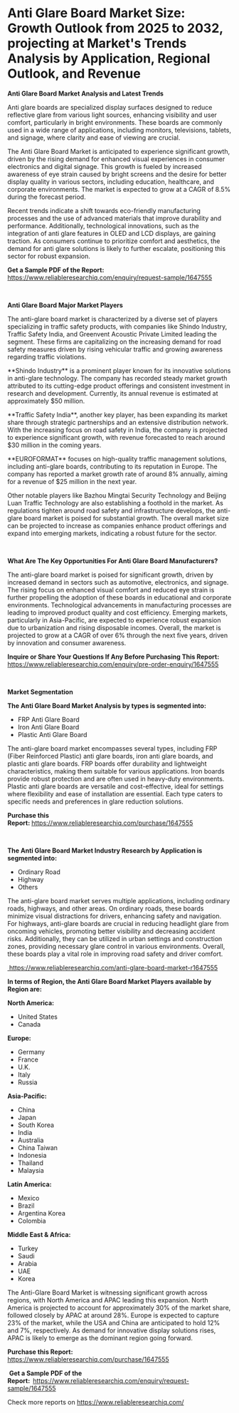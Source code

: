 <p><h1>Anti Glare Board Market Size: Growth Outlook from 2025 to 2032, projecting at Market's Trends Analysis by Application, Regional Outlook, and Revenue</h1></p><p><strong>Anti Glare Board Market Analysis and Latest Trends</strong></p>
<p><p>Anti glare boards are specialized display surfaces designed to reduce reflective glare from various light sources, enhancing visibility and user comfort, particularly in bright environments. These boards are commonly used in a wide range of applications, including monitors, televisions, tablets, and signage, where clarity and ease of viewing are crucial.</p><p>The Anti Glare Board Market is anticipated to experience significant growth, driven by the rising demand for enhanced visual experiences in consumer electronics and digital signage. This growth is fueled by increased awareness of eye strain caused by bright screens and the desire for better display quality in various sectors, including education, healthcare, and corporate environments. The market is expected to grow at a CAGR of 8.5% during the forecast period. </p><p>Recent trends indicate a shift towards eco-friendly manufacturing processes and the use of advanced materials that improve durability and performance. Additionally, technological innovations, such as the integration of anti glare features in OLED and LCD displays, are gaining traction. As consumers continue to prioritize comfort and aesthetics, the demand for anti glare solutions is likely to further escalate, positioning this sector for robust expansion.</p></p>
<p><strong>Get a Sample PDF of the Report:&nbsp;</strong> <a href="https://www.reliableresearchiq.com/enquiry/request-sample/1647555?utm_campaign=2222&utm_medium=2&utm_source=Github&utm_content=ia&utm_term=30012025&utm_id=anti-glare-board">https://www.reliableresearchiq.com/enquiry/request-sample/1647555</a></p>
<p>&nbsp;</p>
<p><strong>Anti Glare Board Major Market Players</strong></p>
<p><p>The anti-glare board market is characterized by a diverse set of players specializing in traffic safety products, with companies like Shindo Industry, Traffic Safety India, and Greenvent Acoustic Private Limited leading the segment. These firms are capitalizing on the increasing demand for road safety measures driven by rising vehicular traffic and growing awareness regarding traffic violations.</p><p>**Shindo Industry** is a prominent player known for its innovative solutions in anti-glare technology. The company has recorded steady market growth attributed to its cutting-edge product offerings and consistent investment in research and development. Currently, its annual revenue is estimated at approximately $50 million.</p><p>**Traffic Safety India**, another key player, has been expanding its market share through strategic partnerships and an extensive distribution network. With the increasing focus on road safety in India, the company is projected to experience significant growth, with revenue forecasted to reach around $30 million in the coming years.</p><p>**EUROFORMAT** focuses on high-quality traffic management solutions, including anti-glare boards, contributing to its reputation in Europe. The company has reported a market growth rate of around 8% annually, aiming for a revenue of $25 million in the next year.</p><p>Other notable players like Bazhou Mingtai Security Technology and Beijing Luan Traffic Technology are also establishing a foothold in the market. As regulations tighten around road safety and infrastructure develops, the anti-glare board market is poised for substantial growth. The overall market size can be projected to increase as companies enhance product offerings and expand into emerging markets, indicating a robust future for the sector.</p></p>
<p>&nbsp;</p>
<p><strong>What Are The Key Opportunities For Anti Glare Board Manufacturers?</strong></p>
<p><p>The anti-glare board market is poised for significant growth, driven by increased demand in sectors such as automotive, electronics, and signage. The rising focus on enhanced visual comfort and reduced eye strain is further propelling the adoption of these boards in educational and corporate environments. Technological advancements in manufacturing processes are leading to improved product quality and cost efficiency. Emerging markets, particularly in Asia-Pacific, are expected to experience robust expansion due to urbanization and rising disposable incomes. Overall, the market is projected to grow at a CAGR of over 6% through the next five years, driven by innovation and consumer awareness.</p></p>
<p><strong>Inquire or Share Your Questions If Any Before Purchasing This Report:</strong> <a href="https://www.reliableresearchiq.com/enquiry/pre-order-enquiry/1647555?utm_campaign=2222&utm_medium=2&utm_source=Github&utm_content=ia&utm_term=30012025&utm_id=anti-glare-board">https://www.reliableresearchiq.com/enquiry/pre-order-enquiry/1647555</a></p>
<p>&nbsp;</p>
<p><strong>Market Segmentation</strong></p>
<p><strong>The Anti Glare Board Market Analysis by types is segmented into:</strong></p>
<p><ul><li>FRP Anti Glare Board</li><li>Iron Anti Glare Board</li><li>Plastic Anti Glare Board</li></ul></p>
<p><p>The anti-glare board market encompasses several types, including FRP (Fiber Reinforced Plastic) anti glare boards, iron anti glare boards, and plastic anti glare boards. FRP boards offer durability and lightweight characteristics, making them suitable for various applications. Iron boards provide robust protection and are often used in heavy-duty environments. Plastic anti glare boards are versatile and cost-effective, ideal for settings where flexibility and ease of installation are essential. Each type caters to specific needs and preferences in glare reduction solutions.</p></p>
<p><strong>Purchase this Report:&nbsp;</strong><a href="https://www.reliableresearchiq.com/purchase/1647555?utm_campaign=2222&utm_medium=2&utm_source=Github&utm_content=ia&utm_term=30012025&utm_id=anti-glare-board">https://www.reliableresearchiq.com/purchase/1647555</a></p>
<p>&nbsp;</p>
<p><strong>The Anti Glare Board Market Industry Research by Application is segmented into:</strong></p>
<p><ul><li>Ordinary Road</li><li>Highway</li><li>Others</li></ul></p>
<p><p>The anti-glare board market serves multiple applications, including ordinary roads, highways, and other areas. On ordinary roads, these boards minimize visual distractions for drivers, enhancing safety and navigation. For highways, anti-glare boards are crucial in reducing headlight glare from oncoming vehicles, promoting better visibility and decreasing accident risks. Additionally, they can be utilized in urban settings and construction zones, providing necessary glare control in various environments. Overall, these boards play a vital role in improving road safety and driver comfort.</p></p>
<p><a href="https://www.reliableresearchiq.com/anti-glare-board-market-r1647555?utm_campaign=2222&utm_medium=2&utm_source=Github&utm_content=ia&utm_term=30012025&utm_id=anti-glare-board">&nbsp;https://www.reliableresearchiq.com/anti-glare-board-market-r1647555</a></p>
<p><strong>In terms of Region, the Anti Glare Board Market Players available by Region are:</strong></p>
<p>
    <p> <strong> North America: </strong>
        <ul>
            <li>United States</li>
            <li>Canada</li>
        </ul>
        </p> 
    <p> <strong> Europe: </strong>
        <ul>
            <li>Germany</li>
            <li>France</li>
            <li>U.K.</li>
            <li>Italy</li>
            <li>Russia</li>
        </ul>
        </p> 
    <p> <strong> Asia-Pacific: </strong>
        <ul>
            <li>China</li>
            <li>Japan</li>
            <li>South Korea</li>
            <li>India</li>
            <li>Australia</li>
            <li>China Taiwan</li>
            <li>Indonesia</li>
            <li>Thailand</li>
            <li>Malaysia</li>
        </ul>
        </p> 
    <p> <strong> Latin America: </strong>
        <ul>
            <li>Mexico</li>
            <li>Brazil</li>
            <li>Argentina Korea</li>
            <li>Colombia</li>
        </ul>
        </p> 
    <p> <strong> Middle East & Africa: </strong>
        <ul>
            <li>Turkey</li>
            <li>Saudi</li>
            <li>Arabia</li>
            <li>UAE</li>
            <li>Korea</li>
        </ul>
    </p>
    </p>
<p><p>The Anti-Glare Board Market is witnessing significant growth across regions, with North America and APAC leading this expansion. North America is projected to account for approximately 30% of the market share, followed closely by APAC at around 28%. Europe is expected to capture 23% of the market, while the USA and China are anticipated to hold 12% and 7%, respectively. As demand for innovative display solutions rises, APAC is likely to emerge as the dominant region going forward.</p></p>
<p><strong>Purchase this Report: </strong><a href="https://www.reliableresearchiq.com/purchase/1647555?utm_campaign=2222&utm_medium=2&utm_source=Github&utm_content=ia&utm_term=30012025&utm_id=anti-glare-board">https://www.reliableresearchiq.com/purchase/1647555</a></p>
<p>&nbsp;<strong>Get a Sample PDF of the Report:&nbsp;&nbsp;</strong><a href="https://www.reliableresearchiq.com/enquiry/request-sample/1647555?utm_campaign=2222&utm_medium=2&utm_source=Github&utm_content=ia&utm_term=30012025&utm_id=anti-glare-board">https://www.reliableresearchiq.com/enquiry/request-sample/1647555</a></p>
<p><strong></strong></p>
<p>Check more reports on <a href="https://www.reliableresearchiq.com/?utm_campaign=2222&utm_medium=2&utm_source=Github&utm_content=ia&utm_term=30012025&utm_id=anti-glare-board">https://www.reliableresearchiq.com/</a></p>